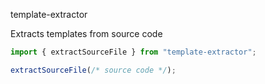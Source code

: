 template-extractor

Extracts templates from source code

```ts
import { extractSourceFile } from "template-extractor";

extractSourceFile(/* source code */);
```
